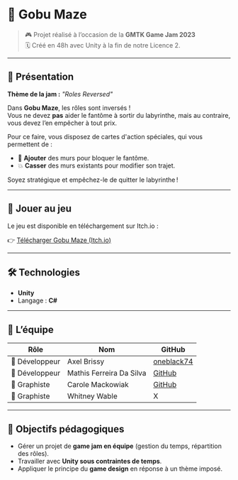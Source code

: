 # 👻 Gobu Maze

> 🎮 Projet réalisé à l’occasion de la **GMTK Game Jam 2023**  
> 🗓️ Créé en 48h avec Unity à la fin de notre Licence 2.

---

## 📖 Présentation

**Thème de la jam :** _"Roles Reversed"_

Dans **Gobu Maze**, les rôles sont inversés !  
Vous ne devez **pas** aider le fantôme à sortir du labyrinthe, mais au contraire, vous devez l’en empêcher à tout prix.

Pour ce faire, vous disposez de cartes d'action spéciales, qui vous permettent de :

- 🧱 **Ajouter** des murs pour bloquer le fantôme.
- 💥 **Casser** des murs existants pour modifier son trajet.

Soyez stratégique et empêchez-le de quitter le labyrinthe !

---

## 🚀 Jouer au jeu

Le jeu est disponible en téléchargement sur Itch.io :

👉 [Télécharger Gobu Maze (Itch.io)](https://oneblack74.itch.io/gobu-maze)

---

## 🛠️ Technologies

- **Unity**
- Langage : **C#**

---

## 👥 L’équipe

| Rôle | Nom | GitHub |
|------|-----|--------|
| 🎲 Développeur | Axel Brissy | [oneblack74](https://github.com/oneblack74) |
| 🎲 Développeur | Mathis Ferreira Da Silva | [GitHub](https://github.com/MathisFeDaSi) |
| 🎨 Graphiste | Carole Mackowiak | [GitHub](https://github.com/Carole-prog) |
| 🎨 Graphiste | Whitney Wable | X |

---

## 🎯 Objectifs pédagogiques

- Gérer un projet de **game jam en équipe** (gestion du temps, répartition des rôles).
- Travailler avec **Unity sous contraintes de temps**.
- Appliquer le principe du **game design** en réponse à un thème imposé.


